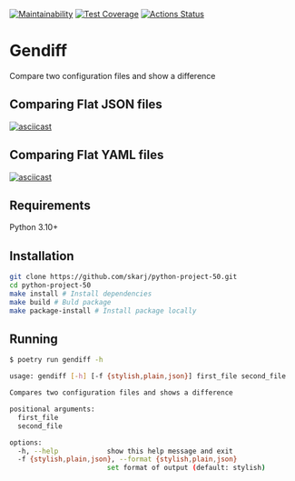 [![Maintainability](https://api.codeclimate.com/v1/badges/e3ca9c69384cf7c1a059/maintainability)](https://codeclimate.com/github/skarj/python-project-50/maintainability)
[![Test Coverage](https://api.codeclimate.com/v1/badges/e3ca9c69384cf7c1a059/test_coverage)](https://codeclimate.com/github/skarj/python-project-50/test_coverage)
[![Actions Status](https://github.com/skarj/python-project-50/actions/workflows/hexlet-check.yml/badge.svg)](https://github.com/skarj/python-project-50/actions)

# Gendiff
Compare two configuration files and show a difference

## Comparing Flat JSON files
[![asciicast](https://asciinema.org/a/SsBKw8ltMnzvloEFNNaA1amAk.svg)](https://asciinema.org/a/SsBKw8ltMnzvloEFNNaA1amAk)

## Comparing Flat YAML files
[![asciicast](https://asciinema.org/a/odiQTC7zoItiOWDkEnT1cnGKf.svg)](https://asciinema.org/a/odiQTC7zoItiOWDkEnT1cnGKf)

## Requirements

Python 3.10+

## Installation

```bash
git clone https://github.com/skarj/python-project-50.git
cd python-project-50
make install # Install dependencies
make build # Buld package
make package-install # Install package locally
```

## Running
```bash
$ poetry run gendiff -h

usage: gendiff [-h] [-f {stylish,plain,json}] first_file second_file

Compares two configuration files and shows a difference

positional arguments:
  first_file
  second_file

options:
  -h, --help            show this help message and exit
  -f {stylish,plain,json}, --format {stylish,plain,json}
                        set format of output (default: stylish)
```
